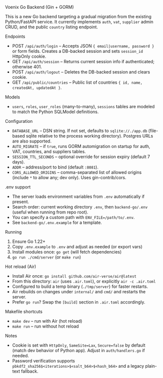 Voenix Go Backend (Gin + GORM)

This is a new Go backend targeting a gradual migration from the existing Python/FastAPI service. It currently implements `auth`, `vat`, `supplier` admin CRUD, and the public `country` listing endpoint.

Endpoints
- POST `/api/auth/login` – Accepts JSON `{ email|username, password }` or form fields. Creates a DB-backed session and sets `session_id` HttpOnly cookie.
- GET `/api/auth/session` – Returns current session info if authenticated; otherwise 401.
- POST `/api/auth/logout` – Deletes the DB-backed session and clears cookie.
- GET `/api/public/countries` – Public list of countries `{ id, name, createdAt, updatedAt }`.

Models
- `users`, `roles`, `user_roles` (many-to-many), `sessions` tables are modeled to match the Python SQLModel definitions.

Configuration
- `DATABASE_URL` – DSN string. If not set, defaults to `sqlite://./app.db` (file-based sqlite relative to the process working directory). Postgres URLs are also supported.
- `AUTO_MIGRATE` – if `true`, runs GORM automigration on startup for auth, VAT, countries, and suppliers tables.
- `SESSION_TTL_SECONDS` – optional override for session expiry (default 7 days).
- `ADDR` – address/port to bind (default `:8081`).
- `CORS_ALLOWED_ORIGINS` – comma-separated list of allowed origins (include `*` to allow any; dev only). Uses gin-contrib/cors.

.env support
- The server loads environment variables from `.env` automatically if present.
- Search order: current working directory `.env`, then `backend-go/.env` (useful when running from repo root).
- You can specify a custom path with `ENV_FILE=/path/to/.env`.
- See `backend-go/.env.example` for a template.

Running
1) Ensure Go 1.22+
2) Copy `.env.example` to `.env` and adjust as needed (or export vars)
3) Install modules once: `go get` (will fetch dependencies)
4) `go run ./cmd/server` (or `make run`)

Hot reload (Air)
- Install Air once: `go install github.com/air-verse/air@latest`
- From this directory: `air` (uses `.air.toml`), or explicitly `air -c .air.toml`
- Configured to build a temp binary (`./tmp/server`) for faster restarts.
- Air rebuilds on changes under `internal/` and `cmd/` and restarts the server.
- Prefer `go run`? Swap the `[build]` section in `.air.toml` accordingly.

Makefile shortcuts
- `make dev` – run with Air (hot reload)
- `make run` – run without hot reload

Notes
- Cookie is set with `HttpOnly`, `SameSite=Lax`, `Secure=false` by default (match dev behavior of Python app). Adjust in `auth/handlers.go` if needed.
- Password verification supports `pbkdf2_sha256$<iterations>$<salt_b64>$<hash_b64>` and a legacy plain-text fallback.

